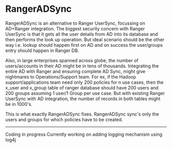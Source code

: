 # RangerADSync

RangerADSync is an alternative to Ranger UserSync, focussing on AD+Ranger integration. The biggest security concern with Ranger UserSync is that it gets all the user details from AD into its database and then performs the look up operation. But ideal scenario should be the other way i.e. lookup should happen first on AD and on success the user/groups entry should happen in Ranger DB. 

Also, in large enterprises spanned across globe, the number of users/accounts in their AD might be in tens of thousands. Integrating the entire AD with Ranger and ensuring complete AD Sync, might give nightmares to Operations/Support team. For ex, if the Hadoop support/applications team need only 200 policies for n use cases, then the x_user and x_group table of ranger database should have 200 users and 200 groups assuming 1 user/1 Group per use case. But with existing Ranger UserSync with AD integration, the number of records in both tables might be in 1000's.


This is what exactly RangerADSync fixes. RangerADSync sync's only the users and groups for which policies have to be created. 

-------------

Coding in progress
 Currently working on adding logging mechanism using log4j


